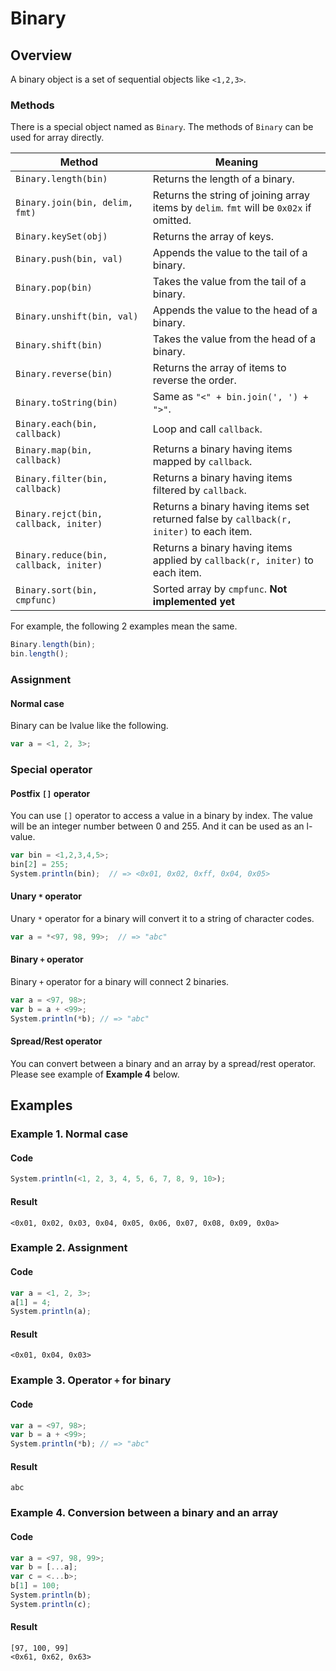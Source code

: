 # Binary

## Overview

A binary object is a set of sequential objects like `<1,2,3>`.

### Methods

There is a special object named as `Binary`.
The methods of `Binary` can be used for array directly.

|                 Method                 |                                         Meaning                                         |
| -------------------------------------- | --------------------------------------------------------------------------------------- |
| `Binary.length(bin)`                   | Returns the length of a binary.                                                         |
| `Binary.join(bin, delim, fmt)`         | Returns the string of joining array items by `delim`. `fmt` will be `0x02x` if omitted. |
| `Binary.keySet(obj)`                   | Returns the array of keys.                                                              |
| `Binary.push(bin, val)`                | Appends the value to the tail of a binary.                                              |
| `Binary.pop(bin)`                      | Takes the value from the tail of a binary.                                              |
| `Binary.unshift(bin, val)`             | Appends the value to the head of a binary.                                              |
| `Binary.shift(bin)`                    | Takes the value from the head of a binary.                                              |
| `Binary.reverse(bin)`                  | Returns the array of items to reverse the order.                                        |
| `Binary.toString(bin)`                 | Same as `"<" + bin.join(', ') + ">"`.                                                   |
| `Binary.each(bin, callback)`           | Loop and call `callback`.                                                               |
| `Binary.map(bin, callback)`            | Returns a binary having items mapped by `callback`.                                     |
| `Binary.filter(bin, callback)`         | Returns a binary having items filtered by `callback`.                                   |
| `Binary.rejct(bin, callback, initer)`  | Returns a binary having items set returned false by `callback(r, initer)` to each item. |
| `Binary.reduce(bin, callback, initer)` | Returns a binary having items applied by `callback(r, initer)` to each item.            |
| `Binary.sort(bin, cmpfunc)`            | Sorted array by `cmpfunc`. **Not implemented yet**                                      |

For example, the following 2 examples mean the same.

```javascript
Binary.length(bin);
bin.length();
```

### Assignment

#### Normal case

Binary can be lvalue like the following.

```javascript
var a = <1, 2, 3>;
```

### Special operator

#### Postfix `[]` operator

You can use `[]` operator to access a value in a binary by index.
The value will be an integer number between 0 and 255.
And it can be used as an l-value.

```javascript
var bin = <1,2,3,4,5>;
bin[2] = 255;
System.println(bin);  // => <0x01, 0x02, 0xff, 0x04, 0x05>
```

#### Unary `*` operator

Unary `*` operator for a binary will convert it to a string of character codes.

```javascript
var a = *<97, 98, 99>;  // => "abc"
```

#### Binary `+` operator

Binary `+` operator for a binary will connect 2 binaries.

```javascript
var a = <97, 98>;
var b = a + <99>;
System.println(*b); // => "abc"
```

#### Spread/Rest operator

You can convert between a binary and an array by a spread/rest operator.
Please see example of **Example 4** below.

## Examples

### Example 1. Normal case

#### Code

```javascript
System.println(<1, 2, 3, 4, 5, 6, 7, 8, 9, 10>);
```

#### Result

```
<0x01, 0x02, 0x03, 0x04, 0x05, 0x06, 0x07, 0x08, 0x09, 0x0a>
```

### Example 2. Assignment

#### Code

```javascript
var a = <1, 2, 3>;
a[1] = 4;
System.println(a);
```

#### Result

```
<0x01, 0x04, 0x03>
```

### Example 3. Operator `+` for binary

#### Code

```javascript
var a = <97, 98>;
var b = a + <99>;
System.println(*b); // => "abc"
```

#### Result

```
abc
```

### Example 4. Conversion between a binary and an array

#### Code

```javascript
var a = <97, 98, 99>;
var b = [...a];
var c = <...b>;
b[1] = 100;
System.println(b);
System.println(c);
```

#### Result

```
[97, 100, 99]
<0x61, 0x62, 0x63>
```
